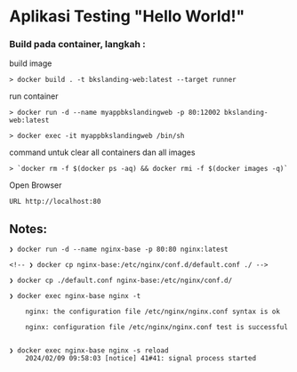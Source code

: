 # Aplikasi Testing "Hello World!"

### Build pada container, langkah :

build image

	> docker build . -t bkslanding-web:latest --target runner

run container

	> docker run -d --name myappbkslandingweb -p 80:12002 bkslanding-web:latest
	
	> docker exec -it myappbkslandingweb /bin/sh
  
command untuk clear all containers dan all images 

	> `docker rm -f $(docker ps -aq) && docker rmi -f $(docker images -q)`


Open Browser

	URL http://localhost:80



## Notes:

	❯ docker run -d --name nginx-base -p 80:80 nginx:latest
	
	<!-- ❯ docker cp nginx-base:/etc/nginx/conf.d/default.conf ./ -->
	
	❯ docker cp ./default.conf nginx-base:/etc/nginx/conf.d/
	
	❯ docker exec nginx-base nginx -t
	
		nginx: the configuration file /etc/nginx/nginx.conf syntax is ok
		
		nginx: configuration file /etc/nginx/nginx.conf test is successful
	
	
	❯ docker exec nginx-base nginx -s reload
		2024/02/09 09:58:03 [notice] 41#41: signal process started

